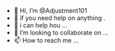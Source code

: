- 👋 Hi, I’m @Adjustment101
- 👀 if you need help on anything .
- 🌱  i can help hou ...
- 💞️ I’m looking to collaborate on ...
- 📫 How to reach me ...

<!---
Adjustment101/Adjustment101 is a ✨ special ✨ repository because its `README.md` (this file) appears on your GitHub profile.
You can click the Preview link to take a look at your changes.
--->
